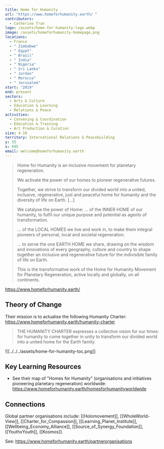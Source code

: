 ```yaml
---
title: Home for Humanity
url: "https://www.homeforhumanity.earth/ "
contributors:
  - Catherine Tran
logo: /assets/home-for-humanity-logo.webp
image: /assets/homeforhumanity-homepage.png
locations:
  - France
  - " Zimbabwe"
  - " Egypt"
  - " Brazil"
  - " India"
  - " Nigeria"
  - " Sri Lanka"
  - " Jordan"
  - " Morocco"
  - " Jerusalem"
start: "2019"
end: present
sectors:
  - Arts & Culture
  - Education & Learning
  - Relations & Peace
activities:
  - Convening & Coordination
  - Education & Training
  - Art Production & Curation
size: 4-10
territory: International Relations & Peacebuilding
y: 35
x: 695
email: welcome@homeforhumanity.earth
---
```

> Home for Humanity is an inclusive movement for planetary regeneration.
> 
> We activate the power of our homes to pioneer regenerative futures.
> 
> Together, we strive to transform our divided world into a united, inclusive, regenerative, just and peaceful home for humanity and the diversity of life on Earth. [...]
> 
> We catalyse the power of Home:
> ... of the INNER HOME of our humanity, to fulfil our unique purpose and potential as agents of transformation. 
> 
> ... of the LOCAL HOMES we live and work in, to make them integral pioneers of personal, local and societal regeneration.
> 
> ... to serve the one EARTH HOME we share, drawing on the wisdom and innovations of every geography, culture and country to shape together an inclusive and regenerative future for the indivisible family of life on Earth.
> 
> ​This is the transformative work of the Home for Humanity Movement for Planetary Regeneration, active locally and globally, on all continents.

https://www.homeforhumanity.earth/ 

## Theory of Change 

Their mission is to actualise the following Humanity Charter: https://www.homeforhumanity.earth/humanity-charter

>THE HUMANITY CHARTER expresses a collective vision for our times: for humanity to come together in unity to transform our divided world into a united home for the Earth family.

![[../../../assets/home-for-humanity-toc.png]]

## Key Learning Resources 

- See their map of "Homes for Humanity" (organisations and initiatives pioneering planetary regeneration) worldwide: https://www.homeforhumanity.earth/homesforhumanityworldwide

## Connections

Global partner organisations include: [[Holomovement]], [[WholeWorld-View]], [[Charter_for_Compassion]], [[Learning_Planet_Institute]], [[Wellbeing_Economy_Alliance]], [[Source_of_Synergy_Foundation]], [[YouthxYouth]], [[Kosmos]].

See: https://www.homeforhumanity.earth/partnerorganisations 
